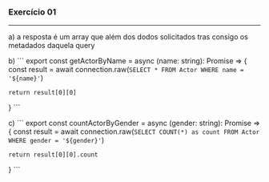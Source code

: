 ### Exercício 01
---
a) a resposta é um array que além dos dodos solicitados tras consigo os metadados daquela query

b) ``` export const getActorByName = async (name: string): Promise<any> => {
    const result = await connection.raw(`
        SELECT * FROM Actor WHERE name = '${name}'
    `)

    return result[0][0]
} ``` 

c) ``` export const countActorByGender = async (gender: string): Promise<any> => {
    const result = await connection.raw(`
        SELECT COUNT(*) as count FROM Actor WHERE gender = '${gender}'
    `)

    return result[0][0].count
} ```